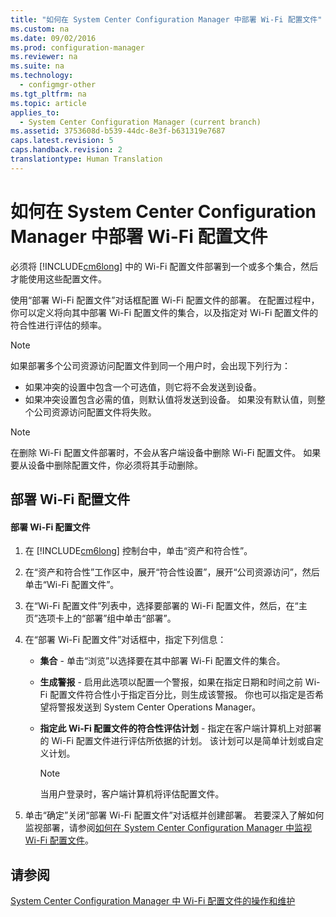 ```yaml
---
title: "如何在 System Center Configuration Manager 中部署 Wi-Fi 配置文件"
ms.custom: na
ms.date: 09/02/2016
ms.prod: configuration-manager
ms.reviewer: na
ms.suite: na
ms.technology: 
  - configmgr-other
ms.tgt_pltfrm: na
ms.topic: article
applies_to: 
  - System Center Configuration Manager (current branch)
ms.assetid: 3753608d-b539-44dc-8e3f-b631319e7687
caps.latest.revision: 5
caps.handback.revision: 2
translationtype: Human Translation
---
```

# 如何在 System Center Configuration Manager 中部署 Wi-Fi 配置文件
必须将 [!INCLUDE[cm6long](../LocTest/includes/cm6long_md.md)] 中的 Wi\-Fi 配置文件部署到一个或多个集合，然后才能使用这些配置文件。  
  
 使用“部署 Wi\-Fi 配置文件”对话框配置 Wi\-Fi 配置文件的部署。 在配置过程中，你可以定义将向其中部署 Wi\-Fi 配置文件的集合，以及指定对 Wi\-Fi 配置文件的符合性进行评估的频率。  
  
> [!NOTE]  
>  如果部署多个公司资源访问配置文件到同一个用户时，会出现下列行为：  
>   
>  -   如果冲突的设置中包含一个可选值，则它将不会发送到设备。  
> -   如果冲突设置包含必需的值，则默认值将发送到设备。 如果没有默认值，则整个公司资源访问配置文件将失败。  
  
> [!NOTE]  
>  在删除 Wi\-Fi 配置文件部署时，不会从客户端设备中删除 Wi\-Fi 配置文件。 如果要从设备中删除配置文件，你必须将其手动删除。  
  
## 部署 Wi\-Fi 配置文件  
  
#### 部署 Wi\-Fi 配置文件  
  
1.  在 [!INCLUDE[cm6long](../LocTest/includes/cm6long_md.md)] 控制台中，单击“资产和符合性”。  
  
2.  在“资产和符合性”工作区中，展开“符合性设置”，展开“公司资源访问”，然后单击“Wi\-Fi 配置文件”。  
  
3.  在“Wi\-Fi 配置文件”列表中，选择要部署的 Wi\-Fi 配置文件，然后，在“主页”选项卡上的“部署”组中单击“部署”。  
  
4.  在“部署 Wi\-Fi 配置文件”对话框中，指定下列信息：  
  
    -   **集合** \- 单击“浏览”以选择要在其中部署 Wi\-Fi 配置文件的集合。  
  
    -   **生成警报** \- 启用此选项以配置一个警报，如果在指定日期和时间之前 Wi\-Fi 配置文件符合性小于指定百分比，则生成该警报。 你也可以指定是否希望将警报发送到 System Center Operations Manager。  
  
    -   **指定此 Wi\-Fi 配置文件的符合性评估计划** \- 指定在客户端计算机上对部署的 Wi\-Fi 配置文件进行评估所依据的计划。 该计划可以是简单计划或自定义计划。  
  
        > [!NOTE]  
        >  当用户登录时，客户端计算机将评估配置文件。  
  
5.  单击“确定”关闭“部署 Wi\-Fi 配置文件”对话框并创建部署。 若要深入了解如何监视部署，请参阅[如何在 System Center Configuration Manager 中监视 Wi\-Fi 配置文件](../LocTest/How-to-monitor-Wi-Fi-profiles-in-System-Center-Configuration-Manager.md)。  
  
## 请参阅  
 [System Center Configuration Manager 中 Wi\-Fi 配置文件的操作和维护](../LocTest/Operations-and-maintenance-for-Wi-Fi-Profiles-in-System-Center-Configuration-Manager.md)